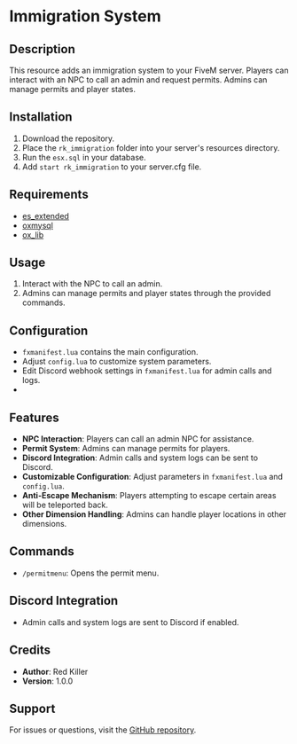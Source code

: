 # Immigration System

## Description
This resource adds an immigration system to your FiveM server. Players can interact with an NPC to call an admin and request permits. Admins can manage permits and player states.

## Installation
1. Download the repository.
2. Place the `rk_immigration` folder into your server's resources directory.
3. Run the `esx.sql` in your database.
4. Add `start rk_immigration` to your server.cfg file.

## Requirements
- [es_extended](https://github.com/esx-framework/es_extended)
- [oxmysql](https://github.com/overextended/oxmysql)
- [ox_lib](https://github.com/oxDeparo/ox_lib)

## Usage
1. Interact with the NPC to call an admin.
2. Admins can manage permits and player states through the provided commands.

## Configuration
- `fxmanifest.lua` contains the main configuration.
- Adjust `config.lua` to customize system parameters.
- Edit Discord webhook settings in `fxmanifest.lua` for admin calls and logs.
- 
## Features
- **NPC Interaction**: Players can call an admin NPC for assistance.
- **Permit System**: Admins can manage permits for players.
- **Discord Integration**: Admin calls and system logs can be sent to Discord.
- **Customizable Configuration**: Adjust parameters in `fxmanifest.lua` and `config.lua`.
- **Anti-Escape Mechanism**: Players attempting to escape certain areas will be teleported back.
- **Other Dimension Handling**: Admins can handle player locations in other dimensions.

## Commands
- `/permitmenu`: Opens the permit menu.

## Discord Integration
- Admin calls and system logs are sent to Discord if enabled.

## Credits
- **Author**: Red Killer
- **Version**: 1.0.0

## Support
For issues or questions, visit the [GitHub repository](https://github.com/Red-Killer/immigration-system).
